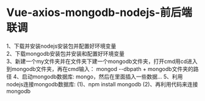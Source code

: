 # Vue-axios-mongodb-nodejs-前后端联调<br>
1、下载并安装nodejs安装包并配置好环境变量<br>
2、下载mongodb安装包并安装和配置好环境变量<br>
3、新建一个my文件夹并在文件夹下建一个mongodb文件夹，打开cmd用cd进入到mongodb文件夹，再在cmd输入：
   mongod --dbpath + mongodb文件夹的路径
4、启动mongodb数据库: mongo，然后在里面插入一些数据...
5、利用nodejs连接mongodb数据库:
   (1)、npm install mongodb
   (2)、再利用代码来连接mongodb
   
